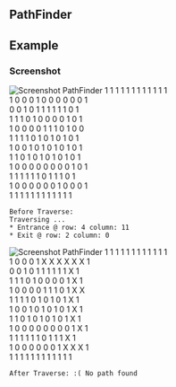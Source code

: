 ## PathFinder

## Example
### Screenshot

![Screenshot PathFinder](https://lh3.googleusercontent.com/VK3y6GtGCuvLH3TZsccIU23sqEbLqRr-ZeVHNuUpFrQDRZBssDrrD_rt_DqQCxQxPd4a2ruTQkJF8mMW4bL-TBoQQv0fkHf7fgxlQ_pJoayirxa02U9Jq1lzYsW7Mu6IFJfJ1axMYyGJoGlJkQq4ABA13XnKuT-jphbEd8NFC4KrBfoA1eAzx9gwkITM-0OoFvMT1O-PQ3Vr2SefdAMDguuw9apDI5Ve5NDYQpK8-P3S8gAA68hXOmPLGqfBztbZ849eRzhfDC7ERhHx3N6gNa9fxjzF9OgGhUyWogYg9vJO_ze1QVjXyr4pY_zN8MQaQFhDTEepsEdwFKqIvNcRTFU0WOGwc07YDCdcw5SpdiJDtUpyGIPnKFA3yi4UCP6q6HNFcpE8GZjut5OJdl_vZeL27QDVhCBb6C2lvCHwWK6pU4uj0g5jWuMh0uAXcgyfariH_JzpuHALgT3BjIALsK3-J_Gk_1Foc8FS43Q3c2joSoQf_axguUftljO1XO3XKKXFmdEqyfYkvziGMUpDt1qQeqLDGB7lRUE0ckHCkmBiACP0FP_6_gXMn-oDTvYfVnE=w2110-h1694-no "screenshot PathFinder")
1  1  1  1  1  1  1  1  1  1  1  1  
1  0  0  0  1  0  0  0  0  0  0  1  
0  0  1  0  1  1  1  1  1  1  0  1  
1  1  1  0  1  0  0  0  0  1  0  1  
1  0  0  0  0  1  1  1  0  1  0  0  
1  1  1  1  0  1  0  1  0  1  0  1  
1  0  0  1  0  1  0  1  0  1  0  1  
1  1  0  1  0  1  0  1  0  1  0  1  
1  0  0  0  0  0  0  0  0  1  0  1  
1  1  1  1  1  1  0  1  1  1  0  1  
1  0  0  0  0  0  0  1  0  0  0  1  
1  1  1  1  1  1  1  1  1  1  1  1  

```
Before Traverse:
Traversing ...
* Entrance @ row: 4 column: 11 
* Exit @ row: 2 column: 0 
```
![Screenshot PathFinder](http://url/screenshot-appname-ios.png "screenshot PathFinder") 
1  1  1  1  1  1  1  1  1  1  1  1  
1  0  0  0  1  X  X  X  X  X  X  1  
0  0  1  0  1  1  1  1  1  1  X  1  
1  1  1  0  1  0  0  0  0  1  X  1  
1  0  0  0  0  1  1  1  0  1  X  X  
1  1  1  1  0  1  0  1  0  1  X  1  
1  0  0  1  0  1  0  1  0  1  X  1  
1  1  0  1  0  1  0  1  0  1  X  1  
1  0  0  0  0  0  0  0  0  1  X  1  
1  1  1  1  1  1  0  1  1  1  X  1  
1  0  0  0  0  0  0  1  X  X  X  1  
1  1  1  1  1  1  1  1  1  1  1  1  
```
After Traverse: :( No path found
```
